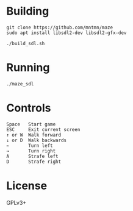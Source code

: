 # Building

```
git clone https://github.com/mntmn/maze
sudo apt install libsdl2-dev libsdl2-gfx-dev

./build_sdl.sh
```

# Running

```
./maze_sdl
```

# Controls

```
Space   Start game
ESC     Exit current screen
↑ or W  Walk forward
↓ or D  Walk backwards
←       Turn left
→       Turn right
A       Strafe left
D       Strafe right
```

# License

GPLv3+

